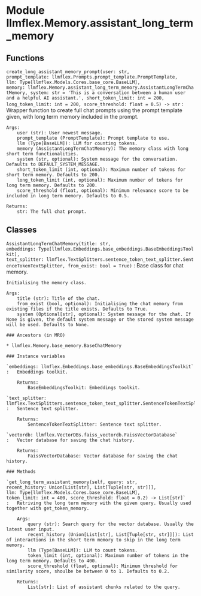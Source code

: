 Module llmflex.Memory.assistant_long_term_memory
================================================

Functions
---------

    
`create_long_assistant_memory_prompt(user: str, prompt_template: llmflex.Prompts.prompt_template.PromptTemplate, llm: Type[llmflex.Models.Cores.base_core.BaseLLM], memory: llmflex.Memory.assistant_long_term_memory.AssistantLongTermChatMemory, system: str = 'This is a conversation between a human user and a helpful AI assistant.', short_token_limit: int = 200, long_token_limit: int = 200, score_threshold: float = 0.5) ‑> str`
:   Wrapper function to create full chat prompts using the prompt template given, with long term memory included in the prompt. 
    
    Args:
        user (str): User newest message.
        prompt_template (PromptTemplate): Prompt template to use.
        llm (Type[BaseLLM]): LLM for counting tokens.
        memory (AssistantLongTermChatMemory): The memory class with long short term functionalities.
        system (str, optional): System message for the conversation. Defaults to DEFAULT_SYSTEM_MESSAGE.
        short_token_limit (int, optional): Maximum number of tokens for short term memory. Defaults to 200.
        long_token_limit (int, optional): Maximum number of tokens for long term memory. Defaults to 200.
        score_threshold (float, optional): Minimum relevance score to be included in long term memory. Defaults to 0.5.
    
    Returns:
        str: The full chat prompt.

Classes
-------

`AssistantLongTermChatMemory(title: str, embeddings: Type[llmflex.Embeddings.base_embeddings.BaseEmbeddingsToolkit], text_splitter: llmflex.TextSplitters.sentence_token_text_splitter.SentenceTokenTextSplitter, from_exist: bool = True)`
:   Base class for chat memory.
        
    
    Initialising the memory class.
    
    Args:
        title (str): Title of the chat.
        from_exist (bool, optional): Initialising the chat memory from existing files if the title exists. Defaults to True.
        system (Optional[str], optional): System message for the chat. If None is given, the default system message or the stored system message will be used. Defaults to None.

    ### Ancestors (in MRO)

    * llmflex.Memory.base_memory.BaseChatMemory

    ### Instance variables

    `embeddings: llmflex.Embeddings.base_embeddings.BaseEmbeddingsToolkit`
    :   Embeddings toolkit.
        
        Returns:
            BaseEmbeddingsToolkit: Embeddings toolkit.

    `text_splitter: llmflex.TextSplitters.sentence_token_text_splitter.SentenceTokenTextSplitter`
    :   Sentence text splitter.
        
        Returns:
            SentenceTokenTextSplitter: Sentence text splitter.

    `vectordb: llmflex.VectorDBs.faiss_vectordb.FaissVectorDatabase`
    :   Vector database for saving the chat history.
        
        Returns:
            FaissVectorDatabase: Vector database for saving the chat history.

    ### Methods

    `get_long_term_assistant_memory(self, query: str, recent_history: Union[List[str], List[Tuple[str, str]]], llm: Type[llmflex.Models.Cores.base_core.BaseLLM], token_limit: int = 400, score_threshold: float = 0.2) ‑> List[str]`
    :   Retriving the long term memory with the given query. Usually used together with get_token_memory.
        
        Args:
            query (str): Search query for the vector database. Usually the latest user input.
            recent_history (Union[List[str], List[Tuple[str, str]]]): List of interactions in the short term memory to skip in the long term memory.
            llm (Type[BaseLLM]): LLM to count tokens.
            token_limit (int, optional): Maximum number of tokens in the long term memory. Defaults to 400.
            score_threshold (float, optional): Minimum threshold for similarity score, shoulbe be between 0 to 1. Defaults to 0.2.
        
        Returns:
            List[str]: List of assistant chunks related to the query.